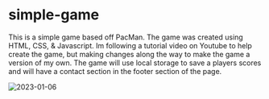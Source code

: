 # simple-game

This is a simple game based off PacMan. The game was created using HTML, CSS, & Javascript. Im following a tutorial video on Youtube to help create the game, but making changes along the way to make the game a version of my own. The game will use local storage to save a players scores and will have a contact section in the footer section of the page. 

![2023-01-06](https://user-images.githubusercontent.com/98365526/211131582-0f989bea-4b3e-4906-afde-398d6bd376da.png)
